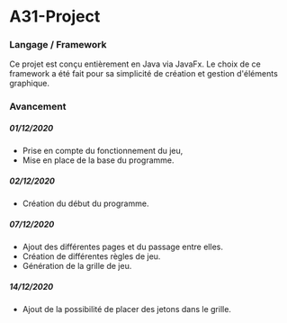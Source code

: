 # A31-Project

### Langage / Framework

Ce projet est conçu entièrement en Java via JavaFx.
Le choix de ce framework a été fait pour sa simplicité de création et gestion d'éléments graphique.

### Avancement  

##### 01/12/2020

- Prise en compte du fonctionnement du jeu,
- Mise en place de la base du programme.

##### 02/12/2020

- Création du début du programme.

##### 07/12/2020

- Ajout des différentes pages et du passage entre elles.
- Création de différentes règles de jeu.
- Génération de la grille de jeu. 

##### 14/12/2020

- Ajout de la possibilité de placer des jetons dans le grille.